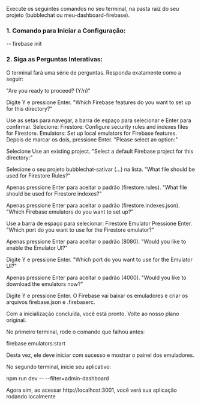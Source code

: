 Execute os seguintes comandos no seu terminal, na pasta raiz do seu projeto (bubblechat ou meu-dashboard-firebase).

### 1. Comando para Iniciar a Configuração:

-- firebase init

### 2. Siga as Perguntas Interativas:

O terminal fará uma série de perguntas. Responda exatamente como a seguir:

"Are you ready to proceed? (Y/n)"

Digite Y e pressione Enter.
"Which Firebase features do you want to set up for this directory?"

Use as setas para navegar, a barra de espaço para selecionar e Enter para confirmar.
Selecione:
Firestore: Configure security rules and indexes files for Firestore.
Emulators: Set up local emulators for Firebase features.
Depois de marcar os dois, pressione Enter.
"Please select an option:"

Selecione Use an existing project.
"Select a default Firebase project for this directory:"

Selecione o seu projeto bubblechat-sativar (...) na lista.
"What file should be used for Firestore Rules?"

Apenas pressione Enter para aceitar o padrão (firestore.rules).
"What file should be used for Firestore indexes?"

Apenas pressione Enter para aceitar o padrão (firestore.indexes.json).
"Which Firebase emulators do you want to set up?"

Use a barra de espaço para selecionar:
Firestore Emulator
Pressione Enter.
"Which port do you want to use for the Firestore emulator?"

Apenas pressione Enter para aceitar o padrão (8080).
"Would you like to enable the Emulator UI?"

Digite Y e pressione Enter.
"Which port do you want to use for the Emulator UI?"

Apenas pressione Enter para aceitar o padrão (4000).
"Would you like to download the emulators now?"

Digite Y e pressione Enter.
O Firebase vai baixar os emuladores e criar os arquivos firebase.json e .firebaserc.

Com a inicialização concluída, você está pronto. Volte ao nosso plano original.

No primeiro terminal, rode o comando que falhou antes:

firebase emulators:start



Desta vez, ele deve iniciar com sucesso e mostrar o painel dos emuladores.

No segundo terminal, inicie seu aplicativo:

npm run dev -- --filter=admin-dashboard



Agora sim, ao acessar http://localhost:3001, você verá sua aplicação rodando localmente